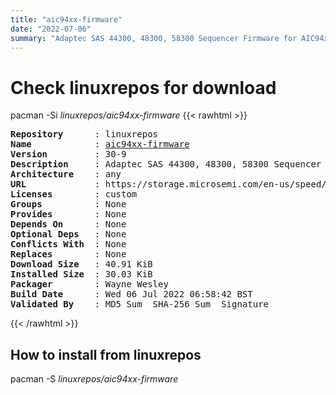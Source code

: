 ```yaml
---
title: "aic94xx-firmware"
date: "2022-07-06"
summary: "Adaptec SAS 44300, 48300, 58300 Sequencer Firmware for AIC94xx driver"
---
```


# Check linuxrepos for download

pacman -Si *linuxrepos/aic94xx-firmware*
{{< rawhtml >}}
<pre class="highlight">
<b>Repository</b>      : linuxrepos
<b>Name</b>            : <a href="../../x86_64/aic94xx-firmware-30-9-any.pkg.tar.zst">aic94xx-firmware</a>
<b>Version</b>         : 30-9
<b>Description</b>     : Adaptec SAS 44300, 48300, 58300 Sequencer Firmware for AIC94xx driver
<b>Architecture</b>    : any
<b>URL</b>             : https://storage.microsemi.com/en-us/speed/scsi/linux/aic94xx-seq-30-1_tar_gz.php
<b>Licenses</b>        : custom
<b>Groups</b>          : None
<b>Provides</b>        : None
<b>Depends On</b>      : None
<b>Optional Deps</b>   : None
<b>Conflicts With</b>  : None
<b>Replaces</b>        : None
<b>Download Size</b>   : 40.91 KiB
<b>Installed Size</b>  : 30.03 KiB
<b>Packager</b>        : Wayne Wesley <wayne6324@gmail.com>
<b>Build Date</b>      : Wed 06 Jul 2022 06:58:42 BST
<b>Validated By</b>    : MD5 Sum  SHA-256 Sum  Signature
</pre>
{{< /rawhtml >}}
## How to install from linuxrepos

pacman -S *linuxrepos/aic94xx-firmware*
